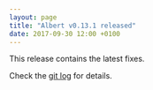 ```yaml
---
layout: page
title: "Albert v0.13.1 released"
date: 2017-09-30 12:00 +0100
---
```


This release contains the latest fixes.

Check the [git log](https://github.com/albertlauncher/albert/commits/v0.13.1) for details.
